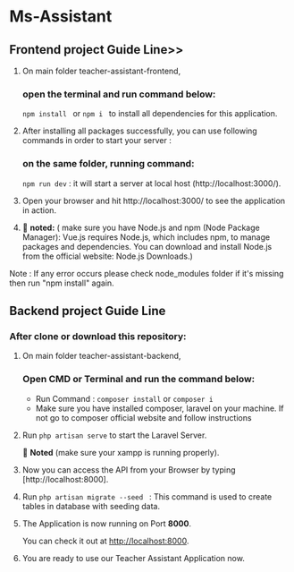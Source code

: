 # Ms-Assistant


## Frontend project Guide Line>>

1.  On main folder teacher-assistant-frontend,

    ### open the terminal and run command below:

    `npm install ` or `npm i ` to install all dependencies for this application.

2.  After installing all packages successfully, you can use following commands in order to start your server :

    ### on the same folder, running command:

    `npm run dev` : it will start a server at local host (http://localhost:3000/).

3.  Open your browser and hit http://localhost:3000/ to see the application in action.

4.  🧩 **noted:** ( make sure you have Node.js and npm (Node Package Manager): Vue.js requires Node.js, which includes npm, to manage packages and dependencies. You can download and install Node.js from the official website: Node.js Downloads.)

Note : If any error occurs please check node_modules folder if it's missing then run "npm install" again.



## Backend project Guide Line

### After clone or download this repository:

1. On main folder teacher-assistant-backend,
   ### Open CMD or Terminal and run the command below:
   - Run Command : `composer install` or `composer i `
   - Make sure you have installed composer, laravel on your machine. If not go to composer official website and follow instructions
2. Run `php artisan serve` to start the Laravel Server.

   🧩 **Noted** (make sure your xampp is running properly).

3. Now you can access the API from your Browser by typing [http://localhost:8000].

4. Run `php artisan migrate --seed ` : This command is used to create tables in database with seeding data.

5. The Application is now running on Port **8000**.

   You can check it out at [http://localhost:8000](http://localhost:8000).

6. You are ready to use our Teacher Assistant Application now.
